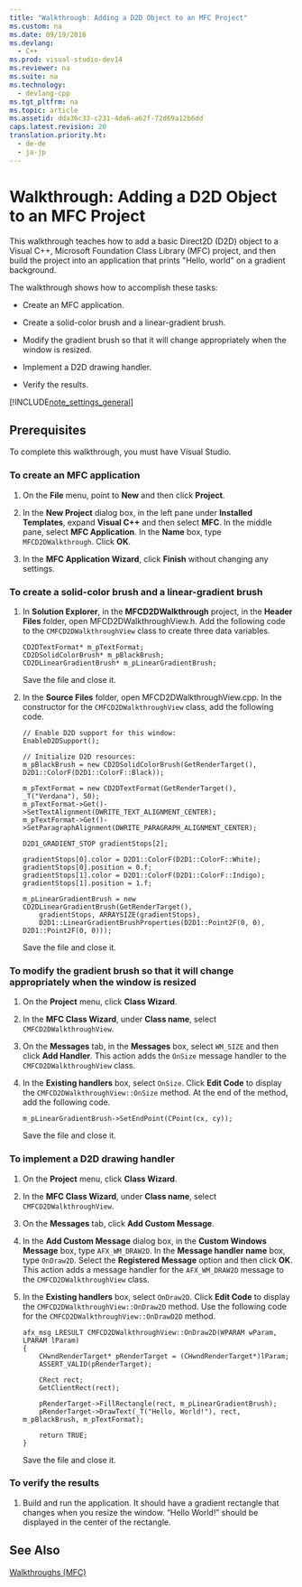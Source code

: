 ```yaml
---
title: "Walkthrough: Adding a D2D Object to an MFC Project"
ms.custom: na
ms.date: 09/19/2016
ms.devlang: 
  - C++
ms.prod: visual-studio-dev14
ms.reviewer: na
ms.suite: na
ms.technology: 
  - devlang-cpp
ms.tgt_pltfrm: na
ms.topic: article
ms.assetid: dda36c33-c231-4da6-a62f-72d69a12b6dd
caps.latest.revision: 20
translation.priority.ht: 
  - de-de
  - ja-jp
---
```

# Walkthrough: Adding a D2D Object to an MFC Project
This walkthrough teaches how to add a basic Direct2D (D2D) object to a Visual C++, Microsoft Foundation Class Library (MFC) project, and then build the project into an application that prints "Hello, world" on a gradient background.  
  
 The walkthrough shows how to accomplish these tasks:  
  
-   Create an MFC application.  
  
-   Create a solid-color brush and a linear-gradient brush.  
  
-   Modify the gradient brush so that it will change appropriately when the window is resized.  
  
-   Implement a D2D drawing handler.  
  
-   Verify the results.  
  
 [!INCLUDE[note_settings_general](../vs140/includes/note_settings_general_md.md)]  
  
## Prerequisites  
 To complete this walkthrough, you must have Visual Studio.  
  
### To create an MFC application  
  
1.  On the **File** menu, point to **New** and then click **Project**.  
  
2.  In the **New Project** dialog box, in the left pane under **Installed Templates**, expand **Visual C++** and then select **MFC**. In the middle pane, select **MFC Application**. In the **Name** box, type `MFCD2DWalkthrough`. Click **OK**.  
  
3.  In the **MFC Application Wizard**, click **Finish** without changing any settings.  
  
### To create a solid-color brush and a linear-gradient brush  
  
1.  In **Solution Explorer**, in the **MFCD2DWalkthrough** project, in the **Header Files** folder, open MFCD2DWalkthroughView.h. Add the following code to the `CMFCD2DWalkthroughView` class to create three data variables.  
  
    ```  
    CD2DTextFormat* m_pTextFormat;  
    CD2DSolidColorBrush* m_pBlackBrush;  
    CD2DLinearGradientBrush* m_pLinearGradientBrush;  
    ```  
  
     Save the file and close it.  
  
2.  In the **Source Files** folder, open MFCD2DWalkthroughView.cpp. In the constructor for the `CMFCD2DWalkthroughView` class, add the following code.  
  
    ```  
    // Enable D2D support for this window:  
    EnableD2DSupport();  
  
    // Initialize D2D resources:  
    m_pBlackBrush = new CD2DSolidColorBrush(GetRenderTarget(), D2D1::ColorF(D2D1::ColorF::Black));  
  
    m_pTextFormat = new CD2DTextFormat(GetRenderTarget(), _T("Verdana"), 50);  
    m_pTextFormat->Get()->SetTextAlignment(DWRITE_TEXT_ALIGNMENT_CENTER);  
    m_pTextFormat->Get()->SetParagraphAlignment(DWRITE_PARAGRAPH_ALIGNMENT_CENTER);  
  
    D2D1_GRADIENT_STOP gradientStops[2];  
  
    gradientStops[0].color = D2D1::ColorF(D2D1::ColorF::White);  
    gradientStops[0].position = 0.f;  
    gradientStops[1].color = D2D1::ColorF(D2D1::ColorF::Indigo);  
    gradientStops[1].position = 1.f;  
  
    m_pLinearGradientBrush = new CD2DLinearGradientBrush(GetRenderTarget(),   
        gradientStops, ARRAYSIZE(gradientStops),  
        D2D1::LinearGradientBrushProperties(D2D1::Point2F(0, 0), D2D1::Point2F(0, 0)));  
    ```  
  
     Save the file and close it.  
  
### To modify the gradient brush so that it will change appropriately when the window is resized  
  
1.  On the **Project** menu, click **Class Wizard**.  
  
2.  In the **MFC Class Wizard**, under **Class name**, select `CMFCD2DWalkthroughView`.  
  
3.  On the **Messages** tab, in the **Messages** box, select `WM_SIZE` and then click **Add Handler**. This action adds the `OnSize` message handler to the `CMFCD2DWalkthroughView` class.  
  
4.  In the **Existing handlers** box, select `OnSize`. Click **Edit Code** to display the `CMFCD2DWalkthroughView::OnSize` method. At the end of the method, add the following code.  
  
    ```  
    m_pLinearGradientBrush->SetEndPoint(CPoint(cx, cy));  
    ```  
  
     Save the file and close it.  
  
### To implement a D2D drawing handler  
  
1.  On the **Project** menu, click **Class Wizard**.  
  
2.  In the **MFC Class Wizard**, under **Class name**, select `CMFCD2DWalkthroughView`.  
  
3.  On the **Messages** tab, click **Add Custom Message**.  
  
4.  In the **Add Custom Message** dialog box, in the **Custom Windows Message** box, type `AFX_WM_DRAW2D`. In the **Message handler name** box, type `OnDraw2D`. Select the **Registered Message** option and then click **OK**. This action adds a message handler for the `AFX_WM_DRAW2D` message to the `CMFCD2DWalkthroughView` class.  
  
5.  In the **Existing handlers** box, select `OnDraw2D`. Click **Edit Code** to display the `CMFCD2DWalkthroughView::OnDraw2D` method. Use the following code for the `CMFCD2DWalkthroughView::OnDrawD2D` method.  
  
    ```  
    afx_msg LRESULT CMFCD2DWalkthroughView::OnDraw2D(WPARAM wParam, LPARAM lParam)  
    {  
        CHwndRenderTarget* pRenderTarget = (CHwndRenderTarget*)lParam;  
        ASSERT_VALID(pRenderTarget);  
  
        CRect rect;  
        GetClientRect(rect);  
  
        pRenderTarget->FillRectangle(rect, m_pLinearGradientBrush);  
        pRenderTarget->DrawText(_T("Hello, World!"), rect, m_pBlackBrush, m_pTextFormat);  
  
        return TRUE;  
    }  
    ```  
  
     Save the file and close it.  
  
### To verify the results  
  
1.  Build and run the application. It should have a gradient rectangle that changes when you resize the window. “Hello World!” should be displayed in the center of the rectangle.  
  
## See Also  
 [Walkthroughs (MFC)](../vs140/Walkthroughs--MFC-.md)